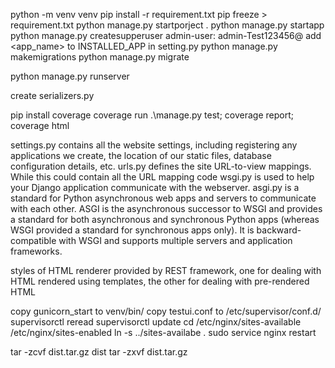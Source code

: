 python -m venv venv
pip install -r requirement.txt
pip freeze > requirement.txt
python manage.py startporject <project> .
python manage.py startapp <app>
python manage.py createsupperuser
admin-user: admin-Test123456@
add <app_name> to INSTALLED_APP in setting.py
python manage.py makemigrations
python manage.py migrate

python manage.py runserver

create serializers.py <app>

pip install coverage
coverage run .\manage.py test; coverage report; coverage html


settings.py contains all the website settings, including registering any applications we create, the location of our static files, database configuration details, etc.
urls.py defines the site URL-to-view mappings. While this could contain all the URL mapping code
wsgi.py is used to help your Django application communicate with the webserver.
asgi.py is a standard for Python asynchronous web apps and servers to communicate with each other. ASGI is the asynchronous successor to WSGI and provides a standard for both asynchronous and synchronous Python apps (whereas WSGI provided a standard for synchronous apps only). It is backward-compatible with WSGI and supports multiple servers and application frameworks.

styles of HTML renderer provided by REST framework, one for dealing with HTML rendered using templates, the other for dealing with pre-rendered HTML

copy gunicorn_start to venv/bin/
copy testui.conf to /etc/supervisor/conf.d/
supervisorctl reread
supervisorctl update
cd /etc/nginx/sites-available
/etc/nginx/sites-enabled
ln -s ../sites-availabe .
sudo service nginx restart

tar -zcvf dist.tar.gz dist
tar -zxvf dist.tar.gz